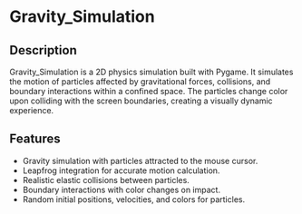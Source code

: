 # Gravity_Simulation  

## Description  
Gravity_Simulation is a 2D physics simulation built with Pygame. It simulates the motion of particles affected by gravitational forces, collisions, and boundary interactions within a confined space. The particles change color upon colliding with the screen boundaries, creating a visually dynamic experience.  

## Features  
- Gravity simulation with particles attracted to the mouse cursor.  
- Leapfrog integration for accurate motion calculation.  
- Realistic elastic collisions between particles.  
- Boundary interactions with color changes on impact.  
- Random initial positions, velocities, and colors for particles.  


